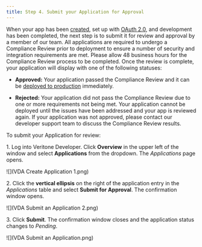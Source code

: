 ```yaml
---
title: Step 4. Submit your Application for Approval
---
```


When your app has been [created](1-create-application), set up with [OAuth 2.0](2-auth), and development has been completed, the next step is to submit it for review and approval by a member of our team. All applications are required to undergo a Compliance Review prior to deployment to ensure a number of security and integration requirements are met. Please allow 48 business hours for the Compliance Review process to be completed. Once the review is complete, your application will display with one of the following statuses:

* **Approved:** Your application passed the Compliance Review and it can be [deployed to production](5-deploy) immediately.

* **Rejected:** Your application did not pass the Compliance Review due to one or more requirements not being met. Your application cannot be deployed until the issues have been addressed and your app is reviewed again. If your application was not approved, please contact our developer support team to discuss the Compliance Review results.    

To submit your Application for review:

1\. Log into Veritone Developer. Click **Overview** in the upper left of the window and select **Applications** from the dropdown. The _Applications_ page opens.

![](VDA Create Application 1.png)

2\. Click the **vertical ellipsis** on the right of the application entry in the _Applications_ table and select **Submit for Approval**. The confirmation window opens.

![](VDA Submit an Application 2.png)

3\. Click **Submit**. The confirmation window closes and the application status changes to _Pending_.

![](VDA Submit an Application.png)